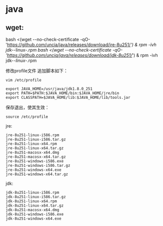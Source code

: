 # java

## wget:
bash <(wget --no-check-certificate -qO- 'https://github.com/uncia/java/releases/download/jre-8u251/*') & rpm -ivh jdk-*-linux-*.rpm
bash <(wget --no-check-certificate -qO- 'https://github.com/uncia/java/releases/download/jdk-8u251/*') & rpm -ivh jdk-*-linux-*.rpm

修改profile文件
追加脚本如下：
```
vim /etc/profile
```

```
export JAVA_HOME=/usr/java/jdk1.8.0_251
export PATH=$PATH:$JAVA_HOME/bin:$JAVA_HOME/jre/bin
export CLASSPATH=$JAVA_HOME/lib:$JAVA_HOME/lib/tools.jar
```
保存退出，使其生效：

```
source /etc/profile
```

jre:
```
jre-8u251-linux-i586.rpm
jre-8u251-linux-i586.tar.gz
jre-8u251-linux-x64.rpm
jre-8u251-linux-x64.tar.gz
jre-8u251-macosx-x64.dmg
jre-8u251-macosx-x64.tar.gz
jre-8u251-windows-i586.exe
jre-8u251-windows-i586.tar.gz
jre-8u251-windows-x64.exe
jre-8u251-windows-x64.tar.gz
```
jdk:
```
jdk-8u251-linux-i586.rpm
jdk-8u251-linux-i586.tar.gz
jdk-8u251-linux-x64.rpm
jdk-8u251-linux-x64.tar.gz
jdk-8u251-macosx-x64.dmg
jdk-8u251-windows-i586.exe
jdk-8u251-windows-x64.exe
```
